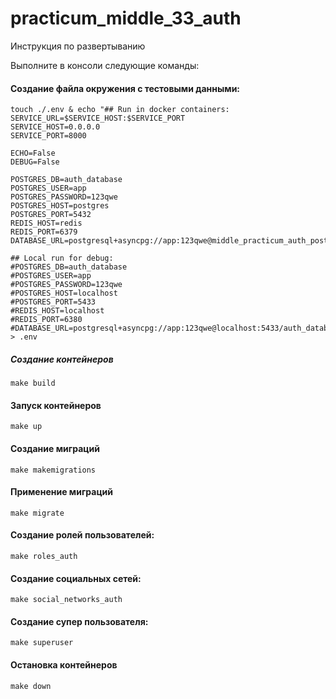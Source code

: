 # practicum_middle_33_auth

Инструкция по развертыванию

Выполните в консоли следующие команды:

#### Создание файла окружения с тестовыми данными:

```
touch ./.env & echo "## Run in docker containers:
SERVICE_URL=$SERVICE_HOST:$SERVICE_PORT
SERVICE_HOST=0.0.0.0
SERVICE_PORT=8000

ECHO=False
DEBUG=False

POSTGRES_DB=auth_database
POSTGRES_USER=app
POSTGRES_PASSWORD=123qwe
POSTGRES_HOST=postgres
POSTGRES_PORT=5432
REDIS_HOST=redis
REDIS_PORT=6379
DATABASE_URL=postgresql+asyncpg://app:123qwe@middle_practicum_auth_postgres:5432/auth_database

## Local run for debug:
#POSTGRES_DB=auth_database
#POSTGRES_USER=app
#POSTGRES_PASSWORD=123qwe
#POSTGRES_HOST=localhost
#POSTGRES_PORT=5433
#REDIS_HOST=localhost
#REDIS_PORT=6380
#DATABASE_URL=postgresql+asyncpg://app:123qwe@localhost:5433/auth_database" > .env
```


##### Создание контейнеров

```shell script
make build
```

#### Запуск контейнеров

```shell script
make up
```

#### Создание миграций

```shell script
make makemigrations
```

#### Применение миграций

```shell script
make migrate
```

#### Создание ролей пользователей:
```shell script
make roles_auth
```

#### Создание социальных сетей:
```shell script
make social_networks_auth
```

#### Создание супер пользователя:
```shell script
make superuser
```

#### Остановка контейнеров

```shell script
make down
```